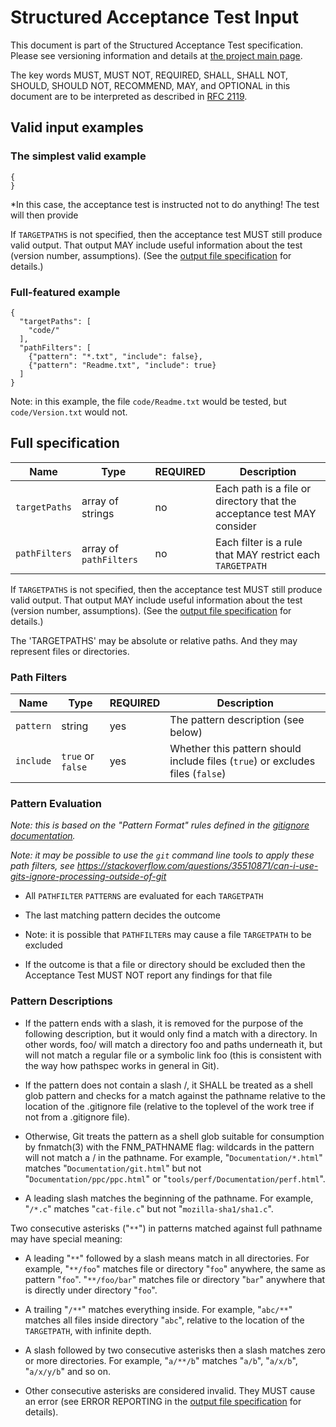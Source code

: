 # Structured Acceptance Test Input

This document is part of the Structured Acceptance Test specification. Please see versioning information and details at [the project main page](README.md).

The key words MUST, MUST NOT, REQUIRED, SHALL, SHALL NOT, SHOULD, SHOULD NOT, RECOMMEND, MAY, and OPTIONAL in this document are to be interpreted as described in [RFC 2119](https://www.ietf.org/rfc/rfc2119.txt).

## Valid input examples

### The simplest valid example

    {
    }

*In this case, the acceptance test is instructed not to do anything! The test will then provide

If `TARGETPATHS` is not specified, then the acceptance test MUST still produce valid output. That output MAY include useful information about the test (version number, assumptions). (See the [output file specification](Stat-Output.md) for details.)


### Full-featured example

    {
      "targetPaths": [
        "code/"
      ],
      "pathFilters": [
        {"pattern": "*.txt", "include": false},
        {"pattern": "Readme.txt", "include": true}
      ]
    }

Note: in this example, the file `code/Readme.txt` would be tested, but `code/Version.txt` would not.

## Full specification

| Name              | Type                   | REQUIRED | Description                                                            |
|-------------------|------------------------|----------|------------------------------------------------------------------------|
| `targetPaths`     | array of strings       | no       | Each path is a file or directory that the acceptance test MAY consider |
| `pathFilters`     | array of `pathFilters` | no       | Each filter is a rule that MAY restrict each `TARGETPATH`              |

If `TARGETPATHS` is not specified, then the acceptance test MUST still produce valid output. That output MAY include useful information about the test (version number, assumptions). (See the [output file specification](Stat-Output.md) for details.)

The 'TARGETPATHS' may be absolute or relative paths. And they may represent files or directories.

### Path Filters

| Name      | Type              | REQUIRED | Description                                                                    |
|-----------|-------------------|----------|--------------------------------------------------------------------------------|
| `pattern` | string            | yes      | The pattern description (see below)                                            |
| `include` | `true` or `false` | yes      | Whether this pattern should include files (`true`) or excludes files (`false`) |

### Pattern Evaluation

*Note: this is based on the "Pattern Format" rules defined in the [gitignore documentation](https://git-scm.com/docs/gitignore).*

*Note: it may be possible to use the `git` command line tools to apply these path filters, see https://stackoverflow.com/questions/35510871/can-i-use-gits-ignore-processing-outside-of-git*

 * All `PATHFILTER` `PATTERNS` are evaluated for each `TARGETPATH`

 * The last matching pattern decides the outcome

 * Note: it is possible that `PATHFILTER`s may cause a file `TARGETPATH` to be excluded

 * If the outcome is that a file or directory should be excluded then the Acceptance Test MUST NOT report any findings for that file

### Pattern Descriptions

 * If the pattern ends with a slash, it is removed for the purpose of the following description, but it would only find a match with a directory. In other words, foo/ will match a directory foo and paths underneath it, but will not match a regular file or a symbolic link foo (this is consistent with the way how pathspec works in general in Git).

 * If the pattern does not contain a slash /, it SHALL be treated as a shell glob pattern and checks for a match against the pathname relative to the location of the .gitignore file (relative to the toplevel of the work tree if not from a .gitignore file).

 * Otherwise, Git treats the pattern as a shell glob suitable for consumption by fnmatch(3) with the FNM_PATHNAME flag: wildcards in the pattern will not match a / in the pathname. For example, "`Documentation/*.html`" matches "`Documentation/git.html`" but not "`Documentation/ppc/ppc.html`" or "`tools/perf/Documentation/perf.html`".

 * A leading slash matches the beginning of the pathname. For example, "`/*.c`" matches "`cat-file.c`" but not "`mozilla-sha1/sha1.c`".

Two consecutive asterisks ("`**`") in patterns matched against full pathname may have special meaning:

 * A leading "`**`" followed by a slash means match in all directories. For example, "`**/foo`" matches file or directory "`foo`" anywhere, the same as pattern "`foo`". "`**/foo/bar`" matches file or directory "`bar`" anywhere that is directly under directory "`foo`".

 * A trailing "`/**`" matches everything inside. For example, "`abc/**`" matches all files inside directory "`abc`", relative to the location of the `TARGETPATH`, with infinite depth.

 * A slash followed by two consecutive asterisks then a slash matches zero or more directories. For example, "`a/**/b`" matches "`a/b`", "`a/x/b`", "`a/x/y/b`" and so on.

 * Other consecutive asterisks are considered invalid. They MUST cause an error (see ERROR REPORTING in the [output file specification](Stat-Output.md) for details).
